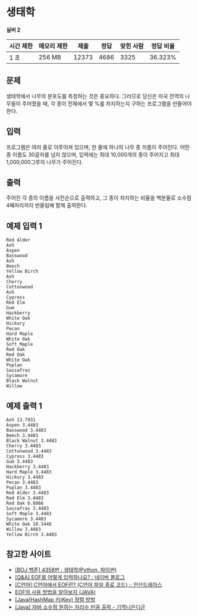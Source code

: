 # 생태학

**실버 2**

|시간 제한	|메모리 제한|	제출|	정답|	맞힌 사람|	정답 비율|
|---|---|---|---|---|---|
|1 초|	256 MB|	12373|	4686|	3325|	36.323%|

## 문제 

생태학에서 나무의 분포도를 측정하는 것은 중요하다. 그러므로 당신은 미국 전역의 나무들이 주어졌을 때, 각 종이 전체에서 몇 %를 차지하는지 구하는 프로그램을 만들어야 한다.

## 입력 

프로그램은 여러 줄로 이루어져 있으며, 한 줄에 하나의 나무 종 이름이 주어진다. 어떤 종 이름도 30글자를 넘지 않으며, 입력에는 최대 10,000개의 종이 주어지고 최대 1,000,000그루의 나무가 주어진다.

## 출력 

주어진 각 종의 이름을 사전순으로 출력하고, 그 종이 차지하는 비율을 백분율로 소수점 4째자리까지 반올림해 함께 출력한다.

## 예제 입력 1 

```
Red Alder
Ash
Aspen
Basswood
Ash
Beech
Yellow Birch
Ash
Cherry
Cottonwood
Ash
Cypress
Red Elm
Gum
Hackberry
White Oak
Hickory
Pecan
Hard Maple
White Oak
Soft Maple
Red Oak
Red Oak
White Oak
Poplan
Sassafras
Sycamore
Black Walnut
Willow
```

## 예제 출력 1 

```
Ash 13.7931
Aspen 3.4483
Basswood 3.4483
Beech 3.4483
Black Walnut 3.4483
Cherry 3.4483
Cottonwood 3.4483
Cypress 3.4483
Gum 3.4483
Hackberry 3.4483
Hard Maple 3.4483
Hickory 3.4483
Pecan 3.4483
Poplan 3.4483
Red Alder 3.4483
Red Elm 3.4483
Red Oak 6.8966
Sassafras 3.4483
Soft Maple 3.4483
Sycamore 3.4483
White Oak 10.3448
Willow 3.4483
Yellow Birch 3.4483
```

## 참고한 사이트 

- [[BOJ 백준] 4358번 : 생태학(Python, 파이썬)](https://paris-in-the-rain.tistory.com/116)
- [[Q&A] EOF를 어떻게 입력하나요? : 네이버 블로그](https://m.blog.naver.com/PostView.naver?isHttpsRedirect=true&blogId=tipsware&logNo=221315155895)
- [[C언어] C언어에서 EOF란? (C언어 파일 종료 코드) :: 안산드레아스](https://ansan-survivor.tistory.com/1301)
- [EOF의 사용 방법을 알아보자 (JAVA)](https://steady-coding.tistory.com/227)
- [[Java]HashMap 키(Key) 정렬 방법](https://developer-talk.tistory.com/395)
- [[Java] 자바 소수점 원하는 자리수 만큼 출력 - 기역니은디귿](https://bullie.tistory.com/7?category=1009480)